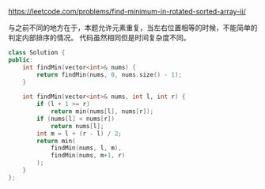https://leetcode.com/problems/find-minimum-in-rotated-sorted-array-ii/

与之前不同的地方在于，本题允许元素重复，当左右位置相等的时候，不能简单的判定内部排序的情况。
代码虽然相同但是时间复杂度不同。

```cpp
class Solution {
public:
    int findMin(vector<int>& nums) {
        return findMin(nums, 0, nums.size() - 1);
    }
    
    int findMin(vector<int>& nums, int l, int r) {
        if (l + 1 >= r)
            return min(nums[l], nums[r]);
        if (nums[l] < nums[r])
            return nums[l];
        int m = l + (r - l) / 2; 
        return min(
            findMin(nums, l, m),
            findMin(nums, m+1, r)
        );
    }
};
```